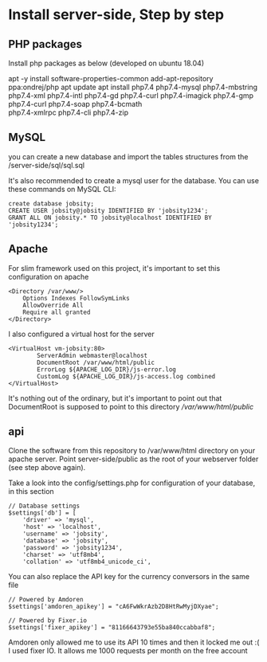 # Install server-side, Step by step

## PHP packages

Install php packages as below (developed on ubuntu 18.04) 

apt -y install software-properties-common
add-apt-repository ppa:ondrej/php
apt update
apt install php7.4 php7.4-mysql php7.4-mbstring php7.4-xml php7.4-intl php7.4-gd php7.4-curl php7.4-imagick php7.4-gmp php7.4-curl php7.4-soap php7.4-bcmath\
    php7.4-xmlrpc php7.4-cli php7.4-zip
    
## MySQL 

you can create a new database and import the tables structures from the /server-side/sql/sql.sql

It's also recommended to create a mysql user for the database. You can use these commands on MySQL CLI: 

``` 
create database jobsity;
CREATE USER jobsity@jobsity IDENTIFIED BY 'jobsity1234';
GRANT ALL ON jobsity.* TO jobsity@localhost IDENTIFIED BY 'jobsity1234';
``` 

## Apache 

For slim framework used on this project, it's important to set this configuration on apache

``` 
<Directory /var/www/>
    Options Indexes FollowSymLinks
    AllowOverride All
    Require all granted
</Directory>
``` 

I also configured a virtual host for the server

``` 
<VirtualHost vm-jobsity:80>
        ServerAdmin webmaster@localhost
        DocumentRoot /var/www/html/public
        ErrorLog ${APACHE_LOG_DIR}/js-error.log
        CustomLog ${APACHE_LOG_DIR}/js-access.log combined
</VirtualHost>
``` 

It's nothing out of the ordinary, but it's important to point out that DocumentRoot is supposed to point to this directory */var/www/html/public*

## api

Clone the software from this repository to /var/www/html directory on your apache server.
Point server-side/public as the root of your webserver folder (see step above again).

Take a look into the config/settings.php for configuration of your database, in this section

````
// Database settings
$settings['db'] = [
    'driver' => 'mysql',
    'host' => 'localhost',
    'username' => 'jobsity',
    'database' => 'jobsity',
    'password' => 'jobsity1234',
    'charset' => 'utf8mb4',
    'collation' => 'utf8mb4_unicode_ci',
````

You can also replace the API key for the currency conversors in the same file 

````
// Powered by Amdoren
$settings['amdoren_apikey'] = "cA6FwWkrAzb2D8HtRwMyjDXyae";

// Powered by Fixer.io
$settings['fixer_apikey'] = "81166643793e55ba840ccabbaf8";  
````
Amdoren only allowed me to use its API 10 times and then it locked me out  :(
I used fixer IO. It allows me 1000 requests per month on the free account


